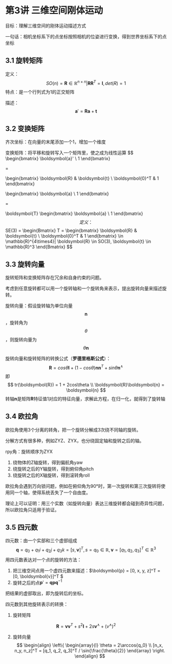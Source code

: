 # 第3讲 三维空间刚体运动

目标：理解三维空间的刚体运动描述方式

一句话：相机坐标系下的点坐标按照相机的位姿进行变换，得到世界坐标系下的点坐标

## 3.1 旋转矩阵

定义：
$$
SO(n) = {\boldsymbol{R} \in \mathbb{R}^{n \times n}} | \boldsymbol{R}\boldsymbol{R}^T = \boldsymbol{I}, det(R) = 1
$$
特点：是一个行列式为1的正交矩阵

描述：
$$
\boldsymbol{a}' = \boldsymbol{R}\boldsymbol{a} + \boldsymbol{t}
$$

## 3.2 变换矩阵

齐次坐标：在向量的末尾添加一个1，增加一个维度

变换矩阵：将平移和旋转写入一个矩阵里，使之成为线性运算
$$
\begin{bmatrix}
\boldsymbol{a}' \\
1
\end{bmatrix}

= 

\begin{bmatrix}
\boldsymbol{R} & \boldsymbol{t} \\
\boldsymbol{0}^T & 1
\end{bmatrix}

\begin{bmatrix}
\boldsymbol{a} \\
1
\end{bmatrix}

=

\boldsymbol{T}
\begin{bmatrix}
\boldsymbol{a} \\
1
\end{bmatrix}
$$
定义：
$$
SE(3) = \begin{Bmatrix}
T = \begin{bmatrix}
\boldsymbol{R} & \boldsymbol{t} \\
\boldsymbol{0}^T & 1
\end{bmatrix}
\in
\mathbb{R}^{4\times4}|
\boldsymbol{R}
\in
SO(3),
\boldsymbol{t}
\in
\mathbb{R}^3
\end{Bmatrix}
$$

## 3.3 旋转向量

旋转矩阵和变换矩阵存在冗余和自身约束的问题。

考虑到任意旋转都可以用一个旋转轴和一个旋转角来表示，提出旋转向量来描述旋转。

旋转向量：假设旋转轴为单位向量$$\boldsymbol{n}$$，旋转角为$$\theta$$，则旋转向量为$$\theta \boldsymbol{n}$$

旋转向量和旋转矩阵的转换公式（**罗德里格斯公式**）：
$$
\boldsymbol{R} = cos\theta \boldsymbol{I} + (1 - cos\theta)\boldsymbol{n}\boldsymbol{n}^T + sin\theta \boldsymbol{n}^\wedge
$$
即
$$
tr(\boldsymbol{R}) = 1 + 2cos\theta \\
\boldsymbol{R}\boldsymbol{n} = \boldsymbol{n}
$$
转轴$\boldsymbol{n}$是矩阵$\boldsymbol{R}$特征值1对应的特征向量，求解此方程，在归一化，就得到了旋转轴

## 3.4 欧拉角

欧拉角使用3个分离的转角，把一个旋转分解成3次绕不同轴的旋转。

分解方式有很多种，例如ZYZ、ZYX，也分绕固定轴和旋转之后的轴。

rpy角：旋转顺序为ZYX

1. 绕物体的Z轴旋转，得到偏航角yaw
2. 绕旋转之后的Y轴旋转，得到俯仰角pitch
3. 绕旋转之后的X轴旋转，得到滚转角roll

欧拉角会遇到万向锁问题，例如在俯仰角为90°时，第一次旋转和第三次旋转将使用同一个轴，使得系统丢失了一个自由度。

理论上可以证明：用三个实数（如旋转向量）表达三维旋转都会碰到奇异性问题，所以欧拉角只适用于验证。

## 3.5 四元数

四元数：由一个实部和三个虚部组成
$$
\boldsymbol{q} = q_0 + q_1 i + q_2 j + q_3 k = [s, \boldsymbol{v}]^T, s = q_0 \in \mathbb{R}, \boldsymbol{v} = [q_1, q_2, q_3]^T \in \mathbb{R}^3
$$
用四元数表达对一个点的旋转的方法：

1. 把三维空间点用一个虚四元数来描述：$\boldsymbol{p} = [0, x, y, z]^T = [0, \boldsymbol{v}]^T $
2. 旋转之后的点$\boldsymbol{p}' = \boldsymbol{q}\boldsymbol{p}\boldsymbol{q}^{-1}$

把结果的虚部取出，即为旋转后的坐标。

四元数到其他旋转表示的转换：

1. 旋转矩阵

$$
\boldsymbol{R} = \boldsymbol{v}\boldsymbol{v}^T + s^2\boldsymbol{I} + 2s\boldsymbol{v}^\wedge + (v^\wedge)^2
$$

2. 旋转向量
   $$
   \begin{align}
       \left\{
       \begin{array}{l}
           \theta = 2\arccos{q_0} \\
           [n_x, n_y, n_z]^T = [q_1, q_2, q_3]^T / \sin{\frac{\theta}{2}}
       \end{array}
       \right.
   \end{align}
   $$

